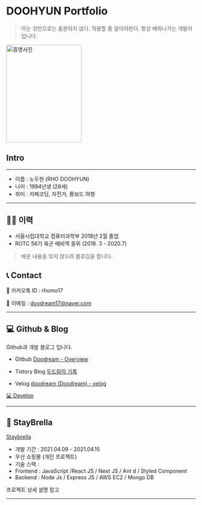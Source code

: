 # DOOHYUN Portfolio
> 아는 것만으로는 충분하지 않다. 적용할 줄 알아야한다. 항상 배워나가는 개발자 입니다.

<img src='https://user-images.githubusercontent.com/57996756/114961431-f445b900-9ea3-11eb-9c16-9b3a7d824e15.jpg' alt='증명사진' width=200, height=260>

## Intro
---

- 이름 : 노두현 (RHO DOOHYUN)
- 나이 : 1994년생 (28세)
- 취미 : 카페코딩, 자전거, 롱보드 여행

---

## 👨‍🎓 이력

- 서울시립대학교 컴퓨터과학부 2018년 2월 졸업
- ROTC 56기 육군 예비역 중위 (2018. 3 - 2020.7) 

> 배운 내용을 잊지 않으려 블로깅을 합니다.

## 📞  Contact

📱 카카오톡  ID  : rhomo17

📱 이메일 : doodream17@naver.com

---

## 💻 Github & Blog

 Github과 개발 블로그 입니다.

- Gitbub [Doodream - Overview](https://github.com/Doodream)

- Tistory Blog [두드림의 기록](https://doodreamcode.tistory.com/)

- Velog [doodream (Doodream) - velog](https://velog.io/@doodream)

[💻 Develop](https://www.notion.so/51092cf17b0d4e998d5051eb724541cd)

---

## 🌂 StayBrella

[Staybrella](https://staybrella-front.vercel.app/)

- 개발 기간  : 2021.04.09 - 2021.04.15
- 우산 쇼핑몰 (개인 프로젝트)
- 기술 스택 :
- Frontend : JavaScript /React JS / Next JS / Ant d / Styled Component
- Backend : Node Js / Express JS / AWS EC2 / Mongo DB

프로젝트 상세 설명 참고

---
